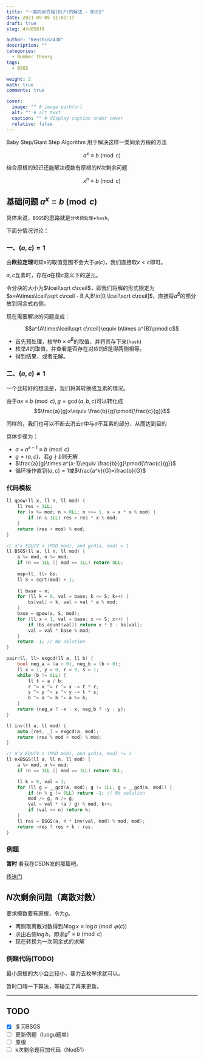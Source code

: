 ```yaml
---
title: "一类同余方程(DLP)的解法 - BSGS"
date: 2021-09-05 11:02:17
draft: true
slug: 4fd858f9

author: "Kenshin2438"
description: ""
categories:
  - Number Theory
tags:
  - BSGS

weight: 2
math: true
comments: true

cover:
  image: "" # image path/url
  alt: "" # alt text
  caption: "" # display caption under cover
  relative: false
---
```


$\text{Baby Step/Giant Step Algorithm}$ 用于解决这样一类同余方程的方法

$$a^x \equiv b\pmod c$$

结合原根的知识还能解决模数有原根的$N$次剩余问题

$$x^n \equiv b\pmod c$$

<!--more-->

## 基础问题 $a^x\equiv b\pmod c$

具体来说，`BSGS`的思路就是`分块预处理`+`hash`。

下面分情况讨论：

### 一、$(a,c)=1$

由**欧拉定理**可知$x$的取值范围不会大于$\varphi(c)$，我们直接取$x<c$即可。

$a,c$互素时，存在$a$在模$c$意义下的逆元。

令分块的大小为$\lceil\sqrt c\rceil$，即我们将解的形式限定为$x=A\times\lceil\sqrt c\rceil - B,A,B\in[0,\lceil\sqrt c\rceil]$，直接将$a^B$的部分放到同余式右侧。

现在需要解决的问题变成：

$$a^{A\times\lceil\sqrt c\rceil}\equiv b\times a^{B}\pmod c$$

+ 首先预处理，枚举$b\times a^B$的取值，并将其存下来(`hash`)
+ 枚举$A$的取值，并查看是否存在对应的$B$是得两侧相等。
+ 得到结果，或者无解。

### 二、$(a,c)\neq 1$

一个比较好的想法是，我们将其转换成互素的情况。

由于$ax\equiv b\pmod c, g=\gcd(a, b, c)$可以转化成
$$\frac{a}{g}x\equiv \frac{b}{g}\pmod{\frac{c}{g}}$$

同样的，我们也可以不断去消去$c$中与$a$不互素的部分，从而达到目的

具体步骤为：

+ $a\times a^{x-1}\equiv b\pmod c$
+ $g=(a,c)$，若$g\nmid b$则无解
+ $\frac{a}{g}\times a^{x-1}\equiv \frac{b}{g}\pmod{\frac{c}{g}}$
+ 循环操作直到$(a,c)=1$或$\frac{a^k}{G}=\frac{b}{G}$

### 代码模板

```cpp
ll qpow(ll x, ll n, ll mod) {
    ll res = 1LL;
    for (x %= mod; n > 0LL; n >>= 1, x = x * x % mod) {
        if (n & 1LL) res = res * x % mod;
    }
    return (res + mod) % mod;
}

// a^x EQUIV n (MOD mod), and gcd(a, mod) = 1
ll BSGS(ll a, ll n, ll mod) {
    a %= mod, n %= mod;
    if (n == 1LL || mod == 1LL) return 0LL;
    
    map<ll, ll> bs;
    ll S = sqrt(mod) + 1;
    
    ll base = n;
    for (ll k = 0, val = base; k <= S; k++) {
        bs[val] = k, val = val * a % mod;
    }
    base = qpow(a, S, mod);
    for (ll x = 1, val = base; x <= S; x++) {
        if (bs.count(val)) return x * S - bs[val];
        val = val * base % mod;
    }
    return -1; // No solution
}

pair<ll, ll> exgcd(ll a, ll b) {
    bool neg_a = (a < 0), neg_b = (b < 0);
    ll x = 1, y = 0, r = 0, s = 1;
    while (b != 0LL) {
        ll t = a / b;
        r ^= x ^= r ^= x -= t * r;
        s ^= y ^= s ^= y -= t * s;
        b ^= a ^= b ^= a %= b;
    }
    return {neg_a ? -x : x, neg_b ? -y : y};
}

ll inv(ll a, ll mod) {
    auto [res, _] = exgcd(a, mod);
    return (res % mod + mod) % mod;
}

// a^x EQUIV n (MOD mod), and gcd(a, mod) != 1
ll exBSGS(ll a, ll n, ll mod) {
    a %= mod, n %= mod;
    if (n == 1LL || mod == 1LL) return 0LL;

    ll k = 0, val = 1;
    for (ll g = __gcd(a, mod); g != 1LL; g = __gcd(a, mod)) {
        if (n % g != 0LL) return -1; // No solution
        mod /= g, n /= g;
        val = val * (a / g) % mod, k++;
        if (val == n) return k;
    }
    ll res = BSGS(a, n * inv(val, mod) % mod, mod);
    return ~res ? res + k : res;
}
```

### 例题

**暂时** 看我在CSDN发的那篇吧。

[传送门](https://blog.csdn.net/qq_41743740/article/details/118946068)

## $N$次剩余问题（离散对数）

要求模数要有原根，令为$g$。

+ 两侧取离散对数得到$N\log x\equiv \log b\pmod{\varphi(c)}$
+ 求出右侧$\log b$，即求$g^y\equiv b\pmod c$
+ 现在转换为一次同余式的求解

### 例题代码(TODO)

最小原根的大小会比较小，暴力去枚举求就可以。

暂时口嗨一下算法，等碰见了再来更新。

---

## TODO

+ [x] 复习BSGS
+ [ ] 更新例题（luogu题单）
+ [ ] 原根
+ [ ] k次剩余题目加代码（Nod51）